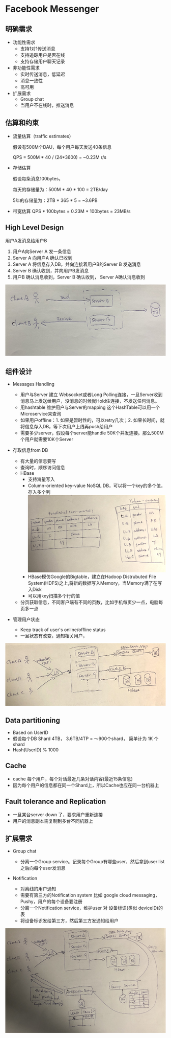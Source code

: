 # Facebook Messenger

## 明确需求
- 功能性需求
    - 支持1对1传送消息
    - 支持追踪用户是否在线
    - 支持存储用户聊天记录
- 非功能性需求
    - 实时传送消息，低延迟
    - 消息一致性
    - 高可用
- 扩展需求
    - Group chat
    - 当用户不在线时，推送消息

## 估算和约束
- 流量估算（traffic estimates）

    假设有500M个DAU，每个用户每天发送40条信息

    QPS = 500M * 40 / (24*3600) = ~0.23M r/s

- 存储估算

    假设每条消息100bytes，

    每天的存储量为：500M * 40 * 100 = 2TB/day

    5年的存储量为：2TB * 365 * 5 = ~3.6PB

- 带宽估算
    QPS * 100bytes = 0.23M * 100bytes = 23MB/s

## High Level Design

用户A发消息给用户B

1. 用户A向Server A 发一条信息
2. Server A 向用户A 确认已收到
3. Server A 将信息存入DB，并向连接着用户B的Server B 发送消息
4. Server B 确认收到，并向用户B发消息
5. 用户B 确认消息收到，Server B 确认收到， Server A确认消息收到

![](../img/Messenger-1.jpg)

## 组件设计

- Messages Handling
    
    - 用户与Server 建立 Websocket或者Long Polling连接，一旦Server收到消息马上发送给用户，没消息的时候就Hold住连接，不发送任何消息。
    - 用hashtable 维护用户与Server的mapping 这个HashTable可以用一个Microservice来查询
    - 如果用户offline：1. 如果是暂时性的，可以retry几次；2. 如果长时间，就将信息存入DB，等下次用户上线再push给用户
    - 需要多少server，假设每个server能handle 50K个并发连接。那么500M个用户就需要10K个Server

- 存取信息from DB

    - 有大量的信息要写
    - 查询时，顺序访问信息
    - HBase
        - 支持海量写入
        - Column-oriented key-value NoSQL DB，可以将一个key的多个值，存入多个列
            ![](../img/Messenger-2.jpg)
        - HBase模仿Google的Bigtable，建立在Hadoop Distrubuted File System(HDFS)之上,将新的数据写入Memory，当Memory满了在写入Disk
        - 可以用key扫描多个行的值
    - 分页获取信息，不同客户端有不同的页数，比如手机每页少一点，电脑每页多一点

- 管理用户状态
    - Keep track of user's online/offline status
    - 一旦状态有改变，通知相关用户，

![](../img/Messenger-3.jpg)

## Data partitioning
- Based on UserID
- 假设每个DB Shard 4TB， 3.6TB/4TP = ～900个shard， 简单计为 1K 个shard
- Hash(UserID) % 1000

## Cache
- cache 每个用户，每个对话最近几条对话内容(最近15条信息)
- 因为每个用户的信息都在同一个Shard上，所以Cache也应在同一台机器上

## Fault tolerance and Replication
- 一旦某台server down 了，要求用户重新连接
- 用户的消息副本需复制到多台不同机器上

## 扩展需求

- Group chat
    - 分离一个Group service。记录每个Group有哪些user，然后拿到user list 之后向每个user发消息

- Notification
    - 对离线的用户通知
    - 需要有第三方的Notification system 比如 google cloud messaging， Pushy，用户的每个设备要注册
    - 分离一个Notification service，维护user 对 设备标识(类似 deviceID)的表
    - 将设备标识发给第三方，然后第三方发通知给用户

![](../img/Messenger-4.jpg)
